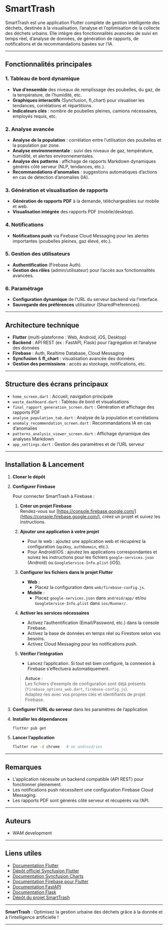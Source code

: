 # SmartTrash

SmartTrash est une application Flutter complète de gestion intelligente des déchets, destinée à la visualisation, l’analyse et l’optimisation de la collecte des déchets urbains. Elle intègre des fonctionnalités avancées de suivi en temps réel, d’analyse de données, de génération de rapports, de notifications et de recommandations basées sur l’IA.

---

## Fonctionnalités principales

### 1. **Tableau de bord dynamique**
- **Vue d’ensemble** des niveaux de remplissage des poubelles, du gaz, de la température, de l’humidité, etc.
- **Graphiques interactifs** (Syncfusion, fl_chart) pour visualiser les tendances, corrélations et répartitions.
- **Indicateurs clés** : nombre de poubelles pleines, camions nécessaires, employés requis, etc.

### 2. **Analyse avancée**
- **Analyse de la population** : corrélation entre l’utilisation des poubelles et la population par zone.
- **Analyse environnementale** : suivi des niveaux de gaz, température, humidité, et alertes environnementales.
- **Analyse des patterns** : affichage de rapports Markdown dynamiques générés côté serveur (NLP, tendances, etc.).
- **Recommandations d’anomalies** : suggestions automatiques d’actions en cas de détection d’anomalies (IA).

### 3. **Génération et visualisation de rapports**
- **Génération de rapports PDF** à la demande, téléchargeables sur mobile et web.
- **Visualisation intégrée** des rapports PDF (mobile/desktop).

### 4. **Notifications**
- **Notifications push** via Firebase Cloud Messaging pour les alertes importantes (poubelles pleines, gaz élevé, etc.).

### 5. **Gestion des utilisateurs**
- **Authentification** (Firebase Auth).
- **Gestion des rôles** (admin/utilisateur) pour l’accès aux fonctionnalités avancées.

### 6. **Paramétrage**
- **Configuration dynamique** de l’URL du serveur backend via l’interface.
- **Sauvegarde des préférences** utilisateur (SharedPreferences).

---

## Architecture technique

- **Flutter** (multi-plateforme : Web, Android, iOS, Desktop)
- **Backend** : API REST (ex : FastAPI, Flask) pour l’agrégation et l’analyse des données
- **Firebase** : Auth, Realtime Database, Cloud Messaging
- **Syncfusion** & **fl_chart** : visualisation avancée des données
- **Gestion des permissions** : accès au stockage, notifications, etc.

---

## Structure des écrans principaux

- `home_screen.dart` : Accueil, navigation principale
- `waste_dashboard.dart` : Tableau de bord et visualisations
- `final_rapport_generation_screen.dart` : Génération et affichage des rapports PDF
- `analyse_population_tab.dart` : Analyse de la population et corrélations
- `anomaly_recommendation_screen.dart` : Recommandations IA en cas d’anomalies
- `patterns_analysis_viewer_screen.dart` : Affichage dynamique des analyses Markdown
- `app_settings.dart` : Gestion des paramètres et de l’URL serveur

---

## Installation & Lancement

1. **Cloner le dépôt**
2. **Configurer Firebase**

   Pour connecter SmartTrash à Firebase :

   1. **Créer un projet Firebase**  
      Rendez-vous sur [https://console.firebase.google.com/](https://console.firebase.google.com/), créez un projet et suivez les instructions.

   2. **Ajouter une application à votre projet**  
      - Pour le web : ajoutez une application web et récupérez la configuration (`apiKey`, `authDomain`, etc.).
      - Pour Android/iOS : ajoutez les applications correspondantes et suivez les instructions pour les fichiers `google-services.json` (Android) ou `GoogleService-Info.plist` (iOS).

   3. **Configurer les fichiers dans le projet Flutter**  
      - **Web** :  
        - Placez la configuration dans `web/firebase-config.js`.
      - **Mobile** :  
        - Placez `google-services.json` dans `android/app/` et/ou `GoogleService-Info.plist` dans `ios/Runner/`.

   4. **Activer les services nécessaires**  
      - Activez l’authentification (Email/Password, etc.) dans la console Firebase.
      - Activez la base de données en temps réel ou Firestore selon vos besoins.
      - Activez Cloud Messaging pour les notifications push.

   5. **Vérifier l’intégration**  
      - Lancez l’application. Si tout est bien configuré, la connexion à Firebase s’effectuera automatiquement.

   > **Astuce** :  
   > Les fichiers d’exemple de configuration sont déjà présents (`firebase_options_web.dart`, `firebase-config.js`).  
   > Adaptez-les avec vos propres clés et identifiants de projet Firebase.

3. **Configurer l’URL du serveur** dans les paramètres de l’application
4. **Installer les dépendances**
   ```sh
   flutter pub get
   ```
5. **Lancer l’application**
   ```sh
   flutter run -d chrome   # ou android/ios
   ```

---

## Remarques

- L’application nécessite un backend compatible (API REST) pour fonctionner pleinement.
- Les notifications push nécessitent une configuration Firebase Cloud Messaging.
- Les rapports PDF sont générés côté serveur et récupérés via l’API.

---

## Auteurs

- WAM development

---

## Liens utiles

- [Documentation Flutter](https://docs.flutter.dev/)
- [Dépôt officiel Syncfusion Flutter](https://github.com/syncfusion/flutter-widgets)
- [Documentation Syncfusion Charts](https://help.syncfusion.com/flutter/chart/overview)
- [Documentation Firebase pour Flutter](https://firebase.flutter.dev/docs/overview)
- [Documentation FastAPI](https://fastapi.tiangolo.com/)
- [Documentation Flask](https://flask.palletsprojects.com/)
- [Dépôt du projet SmartTrash](https://github.com/walid-moussa55/SmartTrash/tree/main/smartTrash_flutter/smart_trash) <!-- Remplacez par votre vrai lien GitHub -->

---

**SmartTrash** : Optimisez la gestion urbaine des déchets grâce à la donnée et à l’intelligence artificielle !

---
